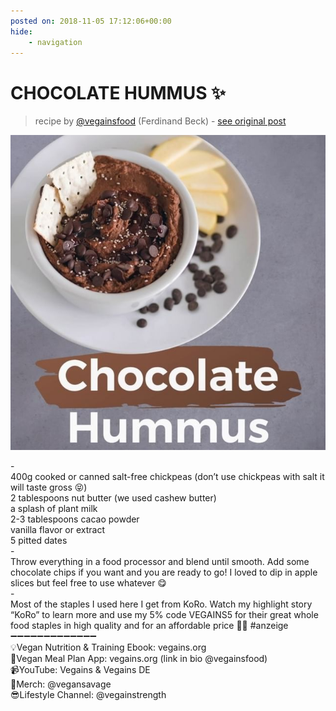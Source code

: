 ```yaml
---
posted on: 2018-11-05 17:12:06+00:00
hide:
    - navigation
---
```


# CHOCOLATE HUMMUS ✨ 

> recipe by [@vegainsfood](https://www.instagram.com/vegainsfood/) 
(Ferdinand Beck) - [see original post](https://instagram.com/p/BpzncORHXC1)

![](../img/vegainsfood_05-11-2018_1711.png)

-\
400g cooked or canned salt-free chickpeas (don’t use chickpeas with salt it will taste gross 😝)\
2 tablespoons nut butter (we used cashew butter)\
a splash of plant milk\
2-3 tablespoons cacao powder\
vanilla flavor or extract\
5 pitted dates\
-\
Throw everything in a food processor and blend until smooth. Add some chocolate chips if you want and you are ready to go! I loved to dip in apple slices but feel free to use whatever 😋\
-\
Most of the staples I used here I get from KoRo. Watch my highlight story “KoRo” to learn more and use my 5% code VEGAINS5 for their great whole food staples in high quality and for an affordable price 👌🏼 \#anzeige\
➖➖➖➖➖➖➖➖➖➖➖➖➖\
💡Vegan Nutrition & Training Ebook: vegains.org\
📱Vegan Meal Plan App: vegains.org (link in bio @vegainsfood)\
📹YouTube: Vegains & Vegains DE\
👕Merch: @vegansavage\
😎Lifestyle Channel: @vegainstrength 